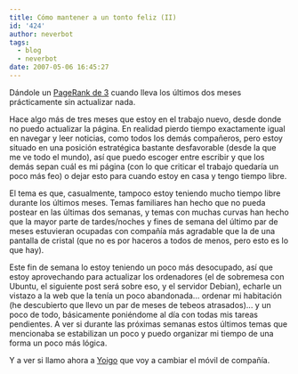 ```yaml
---
title: Cómo mantener a un tonto feliz (II)
id: '424'
author: neverbot
tags:
  - blog
  - neverbot
date: 2007-05-06 16:45:27
---
```


Dándole un [PageRank de 3](http://top.blogs.es/metrics/blog/neverbotcom/) cuando lleva los últimos dos meses prácticamente sin actualizar nada.

Hace algo más de tres meses que estoy en el trabajo nuevo, desde donde no puedo actualizar la página. En realidad pierdo tiempo exactamente igual en navegar y leer noticias, como todos los demás compañeros, pero estoy situado en una posición estratégica bastante desfavorable (desde la que me ve todo el mundo), así que puedo escoger entre escribir y que los demás sepan cuál es mi página (con lo que criticar el trabajo quedaría un poco más feo) o dejar esto para cuando estoy en casa y tengo tiempo libre.

El tema es que, casualmente, tampoco estoy teniendo mucho tiempo libre durante los últimos meses. Temas familiares han hecho que no pueda postear en las últimas dos semanas, y temas con muchas curvas han hecho que la mayor parte de tardes/noches y fines de semana del último par de meses estuvieran ocupadas con compañía más agradable que la de una pantalla de cristal (que no es por haceros a todos de menos, pero esto es lo que hay).

Este fin de semana lo estoy teniendo un poco más desocupado, así que estoy aprovechando para actualizar los ordenadores (el de sobremesa con Ubuntu, el siguiente post será sobre eso, y el servidor Debian), echarle un vistazo a la web que la tenía un poco abandonada... ordenar mi habitación (he descubierto que llevo un par de meses de tebeos atrasados)... y un poco de todo, básicamente poniéndome al día con todas mis tareas pendientes. A ver si durante las próximas semanas estos últimos temas que mencionaba se estabilizan un poco y puedo organizar mi tiempo de una forma un poco más lógica.

Y a ver si llamo ahora a [Yoigo](http://www.yoigo.com/) que voy a cambiar el móvil de compañía.
